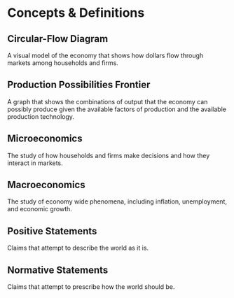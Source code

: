 # Concepts & Definitions

## Circular-Flow Diagram

A visual model of the economy that shows how dollars flow through markets among households and firms.

## Production Possibilities Frontier

A graph that shows the combinations of output that the economy can possibly produce given the available factors of production and the available production technology.

## Microeconomics

The study of how households and firms make decisions and how they interact in markets.

## Macroeconomics

The study of economy wide phenomena, including inflation, unemployment, and economic growth.

## Positive Statements

Claims that attempt to describe the world as it is.

## Normative Statements

Claims that attempt to prescribe how the world should be.


